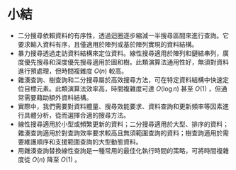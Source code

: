 # 小結

- 二分搜尋依賴資料的有序性，透過迴圈逐步縮減一半搜尋區間來進行查詢。它要求輸入資料有序，且僅適用於陣列或基於陣列實現的資料結構。
- 暴力搜尋透過走訪資料結構來定位資料。線性搜尋適用於陣列和鏈結串列，廣度優先搜尋和深度優先搜尋適用於圖和樹。此類演算法通用性好，無須對資料進行預處理，但時間複雜度 $O(n)$ 較高。
- 雜湊查詢、樹查詢和二分搜尋屬於高效搜尋方法，可在特定資料結構中快速定位目標元素。此類演算法效率高，時間複雜度可達 $O(\log n)$ 甚至 $O(1)$ ，但通常需要藉助額外資料結構。
- 實際中，我們需要對資料體量、搜尋效能要求、資料查詢和更新頻率等因素進行具體分析，從而選擇合適的搜尋方法。
- 線性搜尋適用於小型或頻繁更新的資料；二分搜尋適用於大型、排序的資料；雜湊查詢適用於對查詢效率要求較高且無須範圍查詢的資料；樹查詢適用於需要維護順序和支援範圍查詢的大型動態資料。
- 用雜湊查詢替換線性查詢是一種常用的最佳化執行時間的策略，可將時間複雜度從 $O(n)$ 降至 $O(1)$ 。
